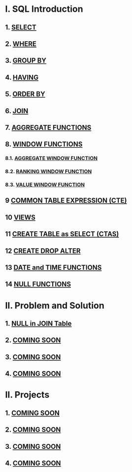 # I. SQL Introduction

## 1. [SELECT](https://github.com/imdwipayana/PostgreSQL/tree/main/Practice/SELECT)
## 2. [WHERE](https://github.com/imdwipayana/PostgreSQL/tree/main/Practice/WHERE)
## 3. [GROUP BY](https://github.com/imdwipayana/PostgreSQL/tree/main/Practice/GROUP%20BY)
## 4. [HAVING](https://github.com/imdwipayana/PostgreSQL/tree/main/Practice/HAVING)
## 5. [ORDER BY](https://github.com/imdwipayana/PostgreSQL/tree/main/Practice/ORDER%20BY)
## 6. [JOIN](https://github.com/imdwipayana/PostgreSQL/tree/main/Practice/JOIN)
## 7. [AGGREGATE FUNCTIONS](https://github.com/imdwipayana/PostgreSQL/tree/main/Practice/AGGREGATE%20FUNCTIONS)



## 8. [WINDOW FUNCTIONS](https://github.com/imdwipayana/PostgreSQL/tree/main/Practice/WINDOWS%20FUNCTION)
### 8.1. [AGGREGATE WINDOW FUNCTION](https://github.com/imdwipayana/PostgreSQL/tree/main/Practice/WINDOWS%20FUNCTION/AGGREGATE%20WINDOW%20FUNCTIONS)
### 8.2. [RANKING WINDOW FUNCTION](https://github.com/imdwipayana/PostgreSQL/tree/main/Practice/WINDOWS%20FUNCTION/RANKING%20WINDOW%20FUNCTIONS)
### 8.3. [VALUE WINDOW FUNCTION](https://github.com/imdwipayana/PostgreSQL/tree/main/Practice/WINDOWS%20FUNCTION/VALUE%20WINDOW%20FUNCTION)


## 9 [COMMON TABLE EXPRESSION (CTE)](https://github.com/imdwipayana/PostgreSQL/tree/main/Practice/COMMON%20TABLE%20EXPRESSION)
## 10 [VIEWS](https://github.com/imdwipayana/PostgreSQL/tree/main/Practice/VIEWS)
## 11 [CREATE TABLE as SELECT (CTAS)](https://github.com/imdwipayana/PostgreSQL/tree/main/Practice/Create%20Table%20as%20SELECT)
## 12 [CREATE DROP ALTER](https://github.com/imdwipayana/PostgreSQL/tree/main/Practice/CREATE%20DROP%20ALTER%20TABLE)
## 13 [DATE and TIME FUNCTIONS](https://github.com/imdwipayana/PostgreSQL/tree/main/Practice/DATE%20and%20TIME%20FUNCTION)
## 14 [NULL FUNCTIONS](https://github.com/imdwipayana/PostgreSQL/tree/main/Practice/NULL%20FUNCTION)


# II. Problem and Solution
## 1. [NULL in JOIN Table](https://github.com/imdwipayana/PostgreSQL/tree/main/Practice/SELECT)
## 2. [COMING SOON](https://github.com/imdwipayana/PostgreSQL/tree/main/Practice/SELECT)
## 3. [COMING SOON](https://github.com/imdwipayana/PostgreSQL/tree/main/Practice/SELECT)
## 4. [COMING SOON](https://github.com/imdwipayana/PostgreSQL/tree/main/Practice/SELECT)

# II. Projects
## 1. [COMING SOON](https://github.com/imdwipayana/PostgreSQL/tree/main/Practice/SELECT)
## 2. [COMING SOON](https://github.com/imdwipayana/PostgreSQL/tree/main/Practice/SELECT)
## 3. [COMING SOON](https://github.com/imdwipayana/PostgreSQL/tree/main/Practice/SELECT)
## 4. [COMING SOON](https://github.com/imdwipayana/PostgreSQL/tree/main/Practice/SELECT)
